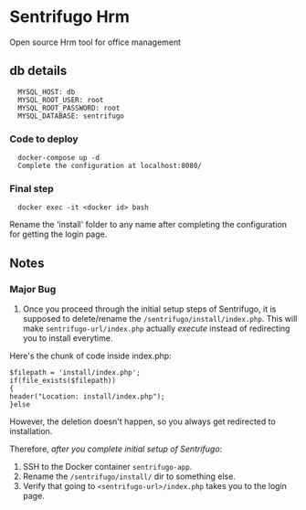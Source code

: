 # Sentrifugo Hrm
Open source Hrm tool for office management


## db details ###
      MYSQL_HOST: db
      MYSQL_ROOT_USER: root
      MYSQL_ROOT_PASSWORD: root
      MYSQL_DATABASE: sentrifugo
      
### Code to deploy ###
      docker-compose up -d
      Complete the configuration at localhost:8080/
      
### Final step ###

      docker exec -it <docker id> bash
Rename the 'install' folder to any name after completing the configuration for getting the login page.  


## Notes ##

### Major Bug

1. Once you proceed through the initial setup steps of Sentrifugo, it is supposed to delete/rename
the `/sentrifugo/install/index.php`. This will make `sentrifugo-url/index.php` actually *execute* instead of redirecting
you to install everytime.

Here's the chunk of code inside index.php:

```
$filepath = 'install/index.php';
if(file_exists($filepath))
{
header("Location: install/index.php");
}else
```

However, the deletion doesn't happen, so you always get redirected to installation.

Therefore, *after you complete initial setup of Sentrifugo*:
1. SSH to the Docker container `sentrifugo-app`.
1. Rename the `/sentrifugo/install/` dir to something else.
1. Verify that going to `<sentrifugo-url>/index.php` takes you to the login page.

